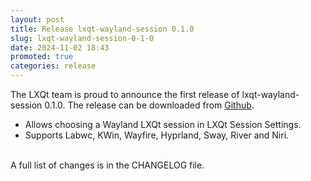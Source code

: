 ```yaml
---
layout: post
title: Release lxqt-wayland-session 0.1.0
slug: lxqt-wayland-session-0-1-0
date: 2024-11-02 18:43
promoted: true
categories: release
---
```


The LXQt team is proud to announce the first release of lxqt-wayland-session 0.1.0.
The release can be downloaded from [Github](https://github.com/lxqt/lxqt-wayland-session/releases).

 * Allows choosing a Wayland LXQt session in LXQt Session Settings.
 * Supports Labwc, KWin, Wayfire, Hyprland, Sway, River and Niri.


<br/>
A full list of changes is in the CHANGELOG file.
<br/>
